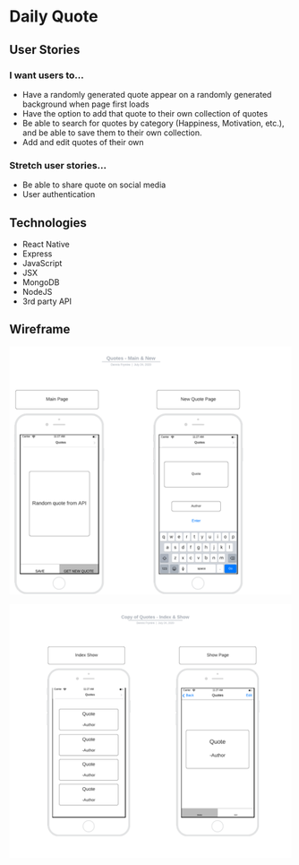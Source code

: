 # Daily Quote

## User Stories

### I want users to...

- Have a randomly generated quote appear on a randomly generated background when page first loads
- Have the option to add that quote to their own collection of quotes
- Be able to search for quotes by category (Happiness, Motivation, etc.), and be able to save them to their own collection.
- Add and edit quotes of their own

### Stretch user stories...

- Be able to share quote on social media
- User authentication

## Technologies

- React Native
- Express
- JavaScript
- JSX
- MongoDB
- NodeJS
- 3rd party API

## Wireframe

![alt text](https://github.com/dennisfrymire/SEIR_CAP/blob/master/public/images/Main_and_New.png?raw=true)

![alt text](https://github.com/dennisfrymire/SEIR_CAP/blob/master/public/images/Index_and_Show.png?raw=true)





